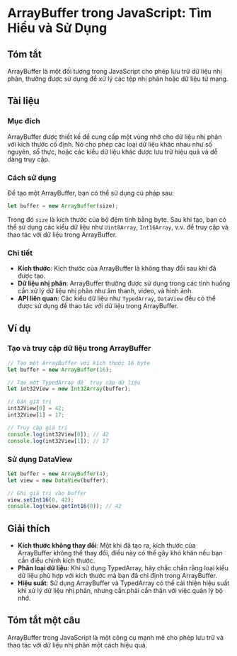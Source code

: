 <!--
Meta Description: # ArrayBuffer trong JavaScript: Tìm Hiểu và Sử Dụng ## Tóm tắt ArrayBuffer là một đối tượng trong JavaScript cho phép lưu trữ dữ liệu nhị phân, thường...
Meta Keywords: liệu, arraybuffer, dụng, trong, một
-->

# ArrayBuffer trong JavaScript: Tìm Hiểu và Sử Dụng

## Tóm tắt
ArrayBuffer là một đối tượng trong JavaScript cho phép lưu trữ dữ liệu nhị phân, thường được sử dụng để xử lý các tệp nhị phân hoặc dữ liệu từ mạng.

## Tài liệu
### Mục đích
ArrayBuffer được thiết kế để cung cấp một vùng nhớ cho dữ liệu nhị phân với kích thước cố định. Nó cho phép các loại dữ liệu khác nhau như số nguyên, số thực, hoặc các kiểu dữ liệu khác được lưu trữ hiệu quả và dễ dàng truy cập.

### Cách sử dụng
Để tạo một ArrayBuffer, bạn có thể sử dụng cú pháp sau:
```javascript
let buffer = new ArrayBuffer(size);
```
Trong đó `size` là kích thước của bộ đệm tính bằng byte. Sau khi tạo, bạn có thể sử dụng các kiểu dữ liệu như `Uint8Array`, `Int16Array`, v.v. để truy cập và thao tác với dữ liệu trong ArrayBuffer.

### Chi tiết
- **Kích thước**: Kích thước của ArrayBuffer là không thay đổi sau khi đã được tạo.
- **Dữ liệu nhị phân**: ArrayBuffer thường được sử dụng trong các tình huống cần xử lý dữ liệu nhị phân như âm thanh, video, và hình ảnh.
- **API liên quan**: Các kiểu dữ liệu như `TypedArray`, `DataView` đều có thể được sử dụng để thao tác với dữ liệu trong ArrayBuffer.

## Ví dụ
### Tạo và truy cập dữ liệu trong ArrayBuffer
```javascript
// Tạo một ArrayBuffer với kích thước 16 byte
let buffer = new ArrayBuffer(16);

// Tạo một TypedArray để truy cập dữ liệu
let int32View = new Int32Array(buffer);

// Gán giá trị
int32View[0] = 42;
int32View[1] = 17;

// Truy cập giá trị
console.log(int32View[0]); // 42
console.log(int32View[1]); // 17
```

### Sử dụng DataView
```javascript
let buffer = new ArrayBuffer(4);
let view = new DataView(buffer);

// Ghi giá trị vào buffer
view.setInt16(0, 42);
console.log(view.getInt16(0)); // 42
```

## Giải thích
- **Kích thước không thay đổi**: Một khi đã tạo ra, kích thước của ArrayBuffer không thể thay đổi, điều này có thể gây khó khăn nếu bạn cần điều chỉnh kích thước.
- **Phân loại dữ liệu**: Khi sử dụng TypedArray, hãy chắc chắn rằng loại kiểu dữ liệu phù hợp với kích thước mà bạn đã chỉ định trong ArrayBuffer.
- **Hiệu suất**: Sử dụng ArrayBuffer và TypedArray có thể cải thiện hiệu suất khi xử lý dữ liệu nhị phân, nhưng cần phải cẩn thận với việc quản lý bộ nhớ.

## Tóm tắt một câu
ArrayBuffer trong JavaScript là một công cụ mạnh mẽ cho phép lưu trữ và thao tác với dữ liệu nhị phân một cách hiệu quả.